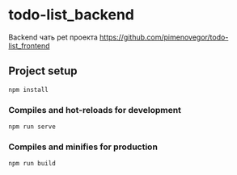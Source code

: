 # todo-list_backend

Backend чать pet проекта
https://github.com/pimenovegor/todo-list_frontend

## Project setup
```
npm install
```

### Compiles and hot-reloads for development
```
npm run serve
```

### Compiles and minifies for production
```
npm run build
```
